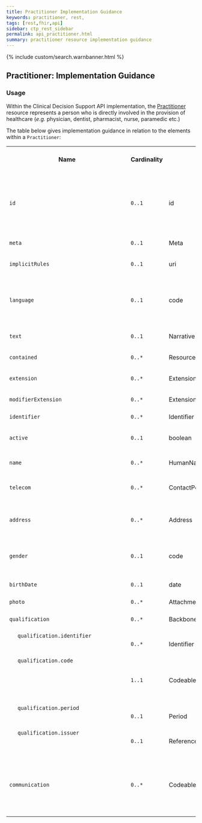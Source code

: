```yaml
---
title: Practitioner Implementation Guidance
keywords: practitioner, rest,
tags: [rest,fhir,api]
sidebar: ctp_rest_sidebar
permalink: api_practitioner.html
summary: practitioner resource implementation guidance
---
```


{% include custom/search.warnbanner.html %}
<style>
td.sub{
    content: '';
    display: block;
    width: 285px;
    background-image: url(images/tbl_vjoin_end.png);
    background-repeat: no-repeat;
    background-position: 10px 10px;
    padding-left: 30px; 
}
td.sub-sub{
    content: '';
    display: block;
    width: 285px;
    background-image: url(images/tbl_vjoin_end.png);
    background-repeat: no-repeat;
    background-position: 30px 10px;
    padding-left: 50px; 
}
td.sub-sub-sub{
    content: '';
    display: block;
    width: 285px;
    background-image: url(images/tbl_vjoin_end.png);
    background-repeat: no-repeat;
    background-position: 50px 10px;
    padding-left: 70px;
}
</style>
## Practitioner: Implementation Guidance ##

### Usage ###

Within the Clinical Decision Support API implementation, the [Practitioner](http://hl7.org/fhir/STU3/practitioner.html) resource represents a person who is directly involved in the provision of healthcare (*e.g.* physician, dentist, pharmacist, nurse, paramedic etc.)

The table below gives implementation guidance in relation to the elements within a `Practitioner`:

<table  style="min-width:100%;width:100%">
<tr>
<th  style="width:10%;">Name</th>
<th  style="width:10%;">Cardinality</th>
<th  style="width:10%;">Type</th>
<th  style="width:35%;">FHIR Documentation</th>
<th  style="width:35%;">CDS Implementation Guidance</th>
</tr>
<tr>
<td><code  class="highlighter-rouge">id</code></td>
<td><code  class="highlighter-rouge">0..1</code></td>
<td>id</td>
<td>Logical id of this artifact</td>
<td>Note that this will always be populated except when the resource is being created (initial creation call)
</td>
</tr>
<tr>
<td><code  class="highlighter-rouge">meta</code></td>
<td><code  class="highlighter-rouge">0..1</code></td>
<td>Meta</td>
<td>Metadata about the resource</td>
<td></td>
</tr>
<tr>
<td><code  class="highlighter-rouge">implicitRules</code></td>
<td><code  class="highlighter-rouge">0..1</code></td>
<td>uri</td>
<td>A set of rules under which this content was created</td>
<td></td>
</tr>
<tr>
<td><code  class="highlighter-rouge">language</code></td>
<td><code  class="highlighter-rouge">0..1</code></td>
<td>code</td>
<td>Language of the resource content. <br /> <a  href="http://hl7.org/fhir/stu3/valueset-languages.html">Common
Languages</a> (Extensible but limited to All Languages)</td>
<td></td>
</tr>
<tr>
<td><code  class="highlighter-rouge">text</code></td>
<td><code  class="highlighter-rouge">0..1</code></td>
<td>Narrative</td>
<td>Text summary of the resource, for human interpretation</td>
<td></td>
</tr>
<tr>
<td><code  class="highlighter-rouge">contained</code></td>
<td><code  class="highlighter-rouge">0..*</code></td>
<td>Resource</td>
<td>Contained, inline Resources</td>
<td>This should not be populated</td>
</tr>
<tr>
<td><code  class="highlighter-rouge">extension</code></td>
<td><code  class="highlighter-rouge">0..*</code></td>
<td>Extension</td>
<td>Additional Content defined by implementations</td>
<td></td>
</tr>
<tr>
<td><code  class="highlighter-rouge">modifierExtension</code></td>
<td><code  class="highlighter-rouge">0..*</code></td>
<td>Extension</td>
<td>Extensions that cannot be ignored</td>
<td></td>
</tr>
<tr>
<td><code  class="highlighter-rouge">identifier</code></td>
<td><code  class="highlighter-rouge">0..*</code></td>
<td>Identifier</td>
<td>A identifier for the person as this agent</td>
<td></td>
</tr>
<tr>
<td><code  class="highlighter-rouge">active</code></td>
<td><code  class="highlighter-rouge">0..1</code></td>
<td>boolean</td>
<td>Whether this practitioner's record is in active use</td>
<td></td>
</tr>
<tr>
<td><code  class="highlighter-rouge">name</code></td>
<td><code  class="highlighter-rouge">0..*</code></td>
<td>HumanName</td>
<td>The name(s) associated with the practitioner</td>
<td></td>
</tr>
<tr>
<td><code  class="highlighter-rouge">telecom</code></td>
<td><code  class="highlighter-rouge">0..*</code></td>
<td>ContactPoint</td>
<td>A contact detail for the practitioner (that apply to all roles)</td>
<td></td>
</tr>
<tr>
<td><code  class="highlighter-rouge">address</code></td>
<td><code  class="highlighter-rouge">0..*</code></td>
<td>Address</td>
<td>Address(es) of the practitioner that are not role specific (typically home address)</td>
<td></td>
</tr>
<tr>
<td><code  class="highlighter-rouge">gender</code></td>
<td><code  class="highlighter-rouge">0..1</code></td>
<td>code</td>
<td>male | female | other | unknown<br /><a  href="http://hl7.org/fhir/STU3/valueset-administrative-gender.html">AdministrativeGender (Required)</a></td>
<td></td>
</tr>
<tr>
<td><code  class="highlighter-rouge">birthDate</code></td>
<td><code  class="highlighter-rouge">0..1</code></td>
<td>date</td>
<td>The date on which the practitioner was born</td>
<td></td>
</tr>
<tr>
<td><code  class="highlighter-rouge">photo</code></td>
<td><code  class="highlighter-rouge">0..*</code></td>
<td>Attachment</td>
<td>Image of the person</td>
<td></td>
</tr>
<tr>
<td><code  class="highlighter-rouge">qualification</code></td>
<td><code  class="highlighter-rouge">0..*</code></td>
<td>BackboneElement</td>
<td>Qualifications obtained by training and certification</td>
<td></td>
</tr>
<tr>
<td  class="sub"><code  class="highlighter-rouge">qualification.identifier</code></td>
<td><code  class="highlighter-rouge">0..*</code></td>
<td>Identifier</td>
<td>An identifier for this qualification for the practitioner</td>
<td></td>
</tr>
<tr>
<td  class="sub"><code  class="highlighter-rouge">qualification.code</code></td>
<td><code  class="highlighter-rouge">1..1</code></td>
<td>CodeableConcept</td>
<td>Coded representation of the qualification<br /><a  href="http://hl7.org/fhir/STU3/v2/0360/2.7/index.html">v2 table 0360, Version 2.7 (Example)</a></td>
<td></td>
</tr>
<tr>
<td  class="sub"><code  class="highlighter-rouge">qualification.period</code></td>
<td><code  class="highlighter-rouge">0..1</code></td>
<td>Period</td>
<td>Period during which the qualification is valid</td>
<td></td>
</tr>
<tr>
<td  class="sub"><code  class="highlighter-rouge">qualification.issuer</code></td>
<td><code  class="highlighter-rouge">0..1</code></td>
<td>Reference(Organization)</td>
<td>Organization that regulates and issues the qualification</td>
<td></td>
</tr>
<tr>
<td><code  class="highlighter-rouge">communication</code></td>
<td><code  class="highlighter-rouge">0..*</code></td>
<td>CodeableConcept</td>
<td>A language the practitioner is able to use in patient communication<br/><a  href="http://hl7.org/fhir/STU3/valueset-languages.html">Common Languages</a> (Extensible but limited to <a  href="http://hl7.org/fhir/STU3/valueset-all-languages.html">All Languages</a>)</td>
<td></td>
</tr>
</table>
<!--stackedit_data:
eyJoaXN0b3J5IjpbMTM0NjIzMzUwOCwtMjE0OTA4OTg2LDExOT
Y5OTM5NDQsNDY2OTk2NjYwXX0=
-->